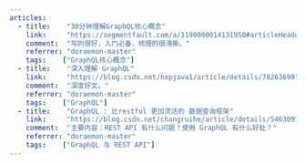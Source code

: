 ```yaml
---
articles:
  - title:    "30分钟理解GraphQL核心概念"
    link:     "https://segmentfault.com/a/1190000014131950#articleHeader3"
    comment:  "写的很好，入门必备，梳理的很清晰。"
    referrer: "doraemon-master"
    tags:    ["GraphQL核心概念"]
  - title:    "深入理解 GraphQL"
    link:     "https://blog.csdn.net/hxpjava1/article/details/78263699"
    comment:  "深度好文。"
    referrer: "doraemon-master"
    tags:    ["GraphQL"]
  - title:    "GraphQL : 比restful 更加灵活的 数据查询框架"
    link:     "https://blog.csdn.net/changruihe/article/details/54630976"
    comment:  "主要内容：REST API 有什么问题？使用 GraphQL 有什么好处？"
    referrer: "doraemon-master"
    tags:    ["GraphQL 与 REST API"]
---
```

